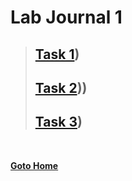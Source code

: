 # Lab Journal 1
> ## [Task 1](basic.py))
> ## [Task 2](lab_1_task_2.py)))
> ## [Task 3](lab_1_task_3.py))

<br/>

**[Goto Home](../README.md)**